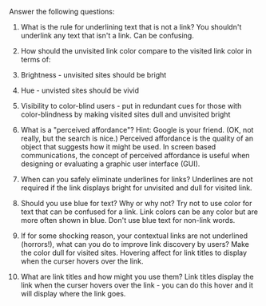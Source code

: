 Answer the following questions:

1. What is the rule for underlining text that is not a link?
    You shouldn't underlink any text that isn't a link. Can be confusing.

2. How should the unvisited link color compare to the visited link color in terms of:
  1. Brightness - unvisited sites should be bright
  2. Hue - unvisted sites should be vivid
  3. Visibility to color-blind users - put in redundant cues for those with color-blindness by making visited sites dull and unvisited bright

3. What is a "perceived affordance"? Hint: Google is your friend. (OK, not really, but the search is nice.)
  Perceived affordance is the quality of an object that suggests how it might be used. In screen based communications, the concept of perceived affordance is useful when designing or evaluating a graphic user interface (GUI).

4. When can you safely eliminate underlines for links?
    Underlines are not required if the link displays bright for unvisited and dull for visited link.

5. Should you use blue for text? Why or why not?
    Try not to use color for text that can be confused for a link.  Link colors can be any color but are more often shown in blue. Don't use blue text for non-link words.

6. If for some shocking reason, your contextual links are not underlined (horrors!), what can you do to improve link discovery by users?
    Make the color dull for visited sites.  Hovering affect for link titles to display when the curser hovers over the link.

7. What are link titles and how might you use them?
    Link titles display the link when the curser hovers over the link - you can do this hover and it will display where the link goes.
